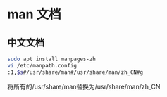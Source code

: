 # man 文档

## 中文文档

```bash
sudo apt install manpages-zh
vi /etc/manpath.config
:1,$s#/usr/share/man#/usr/share/man/zh_CN#g
```

将所有的/usr/share/man替换为/usr/share/man/zh_CN
